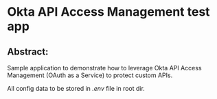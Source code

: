# Okta API Access Management test app

## Abstract:

Sample application to demonstrate how to leverage Okta API Access Management (OAuth as a Service) to protect custom APIs.

All config data to be stored in _*.env*_ file in root dir. 